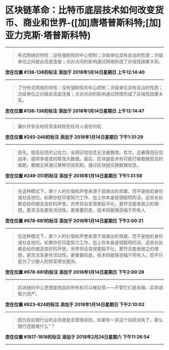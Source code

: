 # 区块链革命：比特币底层技术如何改变货币、商业和世界-([加]唐塔普斯科特;[加]亚力克斯·塔普斯科特)

---

> 布式网络的特性：没有强制性的中心控制；次级单位具有自治的性质；次级单位之间彼此高度连接；点对点间的影响通过网络形成了非线性因果关系。

**您在位置 #136-138的标注** **添加于 2018年1月14日星期日 上午12:14:40**

---

> 了分布式网络的特性：没有强制性的中心控制；次级单位具有自治的性质；次级单位之间彼此高度连接；点对点间的影响通过网络形成了非线性因果关系。

**您在位置 #136-138的标注** **添加于 2018年1月14日星期日 上午12:14:47**

---

> 廉价并安全地将资金转账到任何人或任何机

**您在位置 #245-246的标注** **添加于 2018年1月14日星期日 下午1:31:29**

---

> 首先，提高征信的公信力，全网征信信息无法被篡改。其次，显著降低征信成本，提供多维度的精准大数据。最后，区块链技术有可能打破数据孤岛的难题，数据主体通过某种交易机制，通过区块链交换数据信息。

**您在位置 #249-251的标注** **添加于 2018年1月14日星期日 下午1:31:58**

---

> 在这种模式下，某个人的价值和声誉来源于其做出的贡献，而不是他的身份或社会地位。如果你在印度努力工作，加上你本身是很聪明的话，这些长处都会给你塑造良好的声誉。世界将会变得更扁平化，更符合能者居之的理想，更灵活及更有流动性。更重要的是，技术将能够造福于所有人

**您在位置 #678-681的标注** **添加于 2018年1月14日星期日 下午2:00:21**

---

> 在这种模式下，某个人的价值和声誉来源于其做出的贡献，而不是他的身份或社会地位。如果你在印度努力工作，加上你本身是很聪明的话，这些长处都会给你塑造良好的声誉。世界将会变得更扁平化，更符合能者居之的理想，更灵活及更有流动性。更重要的是，技术将能够造福于所有人，而不只是为了少数人的财富增长服务。

**您在位置 #678-681的标注** **添加于 2018年1月14日星期日 下午2:00:28**

---

> 区块链的中心思想是商品的所有权可以被交易——不管它们是金融、实体或智力资产。

**您在位置 #823-824的标注** **添加于 2018年1月14日星期日 下午2:10:02**

---

> 因为目前银行业的业务就是去管理风险。如果有一天这个风险消失了，那么银行还能做什么”？

**您在位置 #1817-1818的标注** **添加于 2018年2月24日星期六 下午11:26:54**

---


